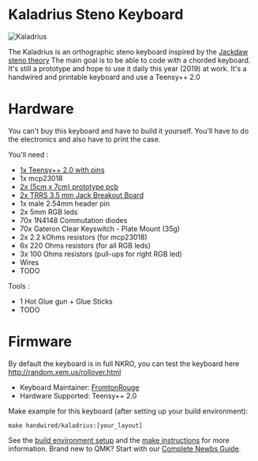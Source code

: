 # Kaladrius Steno Keyboard

![Kaladrius](https://i.imgur.com/hgo1kl6.jpg)

The Kaladrius is an orthographic steno keyboard inspired by the [Jackdaw steno theory](https://sites.google.com/site/ploverdoc/jackdaw)
The main goal is to be able to code with a chorded keyboard. It's still a prototype and hope to use it daily this year (2019) at work.
It's a handwired and printable keyboard and use a Teensy++ 2.0

# Hardware

You can't buy this keyboard and have to build it yourself. You'll have to do the electronics and also have to print the case.

You'll need :

- [1x Teensy++ 2.0 with pins](https://www.pjrc.com/store/teensypp_pins.html)
- 1x mcp23018
- [2x (5cm x 7cm) prototype pcb](https://www.amazon.com/ELEGOO-Prototype-Soldering-Compatible-Arduino/dp/B072Z7Y19F)
- [2x TRRS 3.5 mm Jack Breakout Board](https://www.amazon.com/dp/B01N7NDCVI/ref=cm_sw_r_tw_dp_U_x_TXwCCb46PW6FF)
- 1x male 2.54mm header pin
- 2x 5mm RGB leds
- 70x 1N4148 Commutation diodes
- 70x Gateron Clear Keyswitch - Plate Mount (35g)
- 2x 2.2 kOhms resistors (for mcp23018)
- 6x 220 Ohms resistors (for all RGB leds)
- 3x 100 Ohms resistors (pull-ups for right RGB led)
- Wires
- TODO

Tools :

- 1 Hot Glue gun + Glue Sticks
- TODO

# Firmware

By default the keyboard is in full NKRO, you can test the keyboard here http://random.xem.us/rollover.html

- Keyboard Maintainer: [FromtonRouge](https://github.com/FromtonRouge)
- Hardware Supported: Teensy++ 2.0

Make example for this keyboard (after setting up your build environment):

    make handwired/kaladrius:[your_layout]

See the [build environment setup](https://docs.qmk.fm/#/getting_started_build_tools) and the [make instructions](https://docs.qmk.fm/#/getting_started_make_guide) for more information. Brand new to QMK? Start with our [Complete Newbs Guide](https://docs.qmk.fm/#/newbs).
